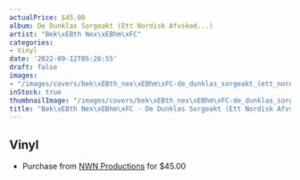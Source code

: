 ```yaml
---
actualPrice: $45.00
album: De Dunklas Sorgeakt (Ett Nordisk Afvsked...)
artist: "Bek\xEBth Nex\xEBhm\xFC"
categories:
- Vinyl
date: '2022-09-12T05:26:55'
draft: false
images:
- "/images/covers/bek\xEBth_nex\xEBhm\xFC-de_dunklas_sorgeakt_(ett_nordisk_afvsked...).jpg"
inStock: true
thumbnailImage: "/images/covers/bek\xEBth_nex\xEBhm\xFC-de_dunklas_sorgeakt_(ett_nordisk_afvsked...)-thumb.jpg"
title: "Bek\xEBth Nex\xEBhm\xFC - De Dunklas Sorgeakt (Ett Nordisk Afvsked...)"
---
```


## Vinyl
* Purchase from [NWN Productions](http://shop.nwnprod.com/index.php?route=product/product&path=75&product_id=27667&sort=pd.name&order=ASC) for $45.00

